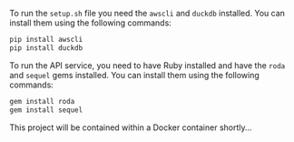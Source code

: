 To run the `setup.sh` file you need the `awscli` and `duckdb` installed. You can install them using the following commands:

```bash
pip install awscli
pip install duckdb
```

To run the API service, you need to have Ruby installed and have the `roda` and `sequel` gems installed. You can install them using the following commands:

```bash
gem install roda
gem install sequel
```

This project will be contained within a Docker container shortly...